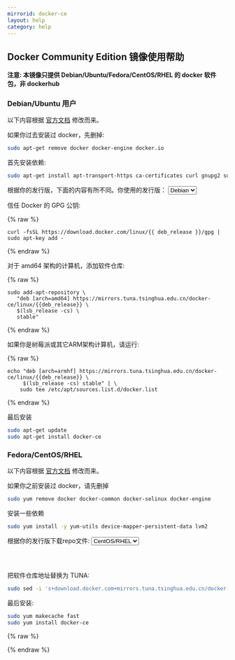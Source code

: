 ```yaml
---
mirrorid: docker-ce
layout: help
category: help
---
```


## Docker Community Edition 镜像使用帮助

**注意: 本镜像只提供 Debian/Ubuntu/Fedora/CentOS/RHEL 的 docker 软件包，非 dockerhub**


### Debian/Ubuntu 用户

以下内容根据 [官方文档](https://docs.docker.com/engine/installation/linux/docker-ce/debian/) 修改而来。

如果你过去安装过 docker，先删掉:

```bash
sudo apt-get remove docker docker-engine docker.io
```

首先安装依赖:

```bash
sudo apt-get install apt-transport-https ca-certificates curl gnupg2 software-properties-common
```
<form class="form-inline">
<div class="form-group">
	<label>根据你的发行版，下面的内容有所不同。你使用的发行版： </label>
	<select class="form-control release-select" v-model="deb_release">
	  <option value="debian" selected>Debian</option>
	  <option value="ubuntu">Ubuntu</option>
	</select>
</div>
</form>


信任 Docker 的 GPG 公钥:

{% raw %}
<p></p>
<pre>
<code id="deb-gpg-content">curl -fsSL https://download.docker.com/linux/{{ deb_release }}/gpg | sudo apt-key add -</code>
</pre>
{% endraw %}


对于 amd64 架构的计算机，添加软件仓库:

{% raw %}
<p></p>
<pre>
<code class="language-bash" id="deb-amd64-content">sudo add-apt-repository \
   "deb [arch=amd64] https://mirrors.tuna.tsinghua.edu.cn/docker-ce/linux/{{deb_release}} \
   $(lsb_release -cs) \
   stable"</code>
</pre>
{% endraw %}


如果你是树莓派或其它ARM架构计算机，请运行:

{% raw %}
<p></p>
<pre>
<code id="deb-arm-content">echo "deb [arch=armhf] https://mirrors.tuna.tsinghua.edu.cn/docker-ce/linux/{{deb_release}} \
     $(lsb_release -cs) stable" | \
    sudo tee /etc/apt/sources.list.d/docker.list</code>
</pre>
{% endraw %}

最后安装

```bash
sudo apt-get update
sudo apt-get install docker-ce
```

### Fedora/CentOS/RHEL

以下内容根据 [官方文档](https://docs.docker.com/engine/installation/linux/docker-ce/centos/) 修改而来。

如果你之前安装过 docker，请先删掉

```bash
sudo yum remove docker docker-common docker-selinux docker-engine
```

安装一些依赖

```bash
sudo yum install -y yum-utils device-mapper-persistent-data lvm2
```

<form class="form-inline">
<div class="form-group">
	<label>根据你的发行版下载repo文件: </label>
	<select class="form-control release-select" data-template="#yum-template" data-target="#yum-content" v-model="release_name">
	  <option value="centos" data-release="centos" selected>CentOS/RHEL</option>
	  <option value="fedora" data-release="fedora">Fedora</option>
	</select>
</div>
</form>

<p></p>
<pre>
<code id="yum-content">
</code>
</pre>

把软件仓库地址替换为 TUNA:

```bash
sudo sed -i 's+download.docker.com+mirrors.tuna.tsinghua.edu.cn/docker-ce+' /etc/yum.repos.d/docker-ce.repo
```

最后安装:

```bash
sudo yum makecache fast
sudo yum install docker-ce
```

{% raw %}
<script id="yum-template" type="x-tmpl-markup">
wget -O /etc/yum.repos.d/docker-ce.repo https://download.docker.com/linux/{{release_name}}/docker-ce.repo
</script>

<script>
var vue = new Vue({
    el: "#help-content",
    data: {
        deb_release: 'debian',
        release_name: 'centos'
    },
    computed: {

    }
});
</script>
{% endraw %}
